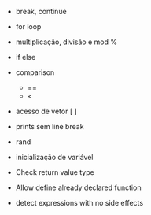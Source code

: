 - break, continue
- for loop
- multiplicação, divisão e mod %
- if else

- comparison
  -  ==
  - <

- acesso de vetor [ ]

- prints sem line break
- rand

- inicialização de variável

- Check return value type
- Allow define already declared function
- detect expressions with no side effects

